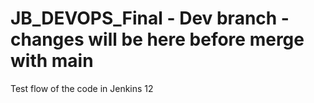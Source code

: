 # JB_DEVOPS_Final - Dev branch - changes will be here before merge with main
Test flow of the code in Jenkins
12
